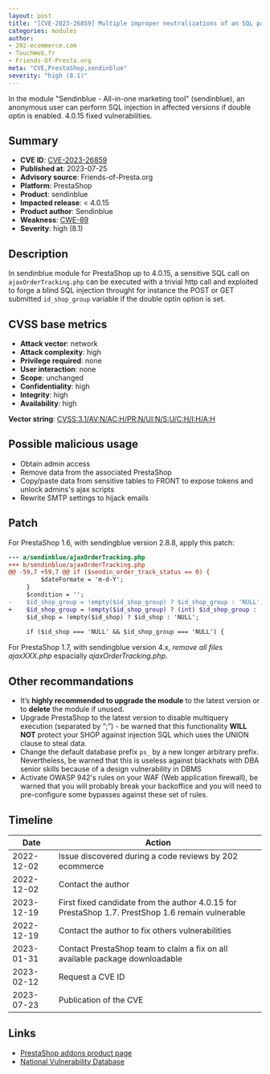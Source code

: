 ```yaml
---
layout: post
title: "[CVE-2023-26859] Multiple improper neutralizations of an SQL parameters in Sendinblue module for PrestaShop"
categories: modules
author:
- 202-ecommerce.com
- TouchWeb.fr
- Friends-Of-Presta.org
meta: "CVE,PrestaShop,sendinblue"
severity: "high (8.1)"
---
```


In the module "Sendinblue - All-in-one marketing tool" (sendinblue), an anonymous user can perform SQL injection in affected versions if double optin is enabled. 4.0.15 fixed vulnerabilities.

## Summary

* **CVE ID**: [CVE-2023-26859](https://cve.mitre.org/cgi-bin/cvename.cgi?name=CVE-2023-26859)
* **Published at**: 2023-07-25
* **Advisory source**: Friends-of-Presta.org
* **Platform**: PrestaShop
* **Product**: sendinblue
* **Impacted release**: < 4.0.15
* **Product author**: Sendinblue
* **Weakness**: [CWE-89](https://cwe.mitre.org/data/definitions/89.html)
* **Severity**: high (8.1)


## Description

In sendinblue module for PrestaShop up to 4.0.15, a sensitive SQL call on `ajaxOrderTracking.php` can be executed with a trivial http call and exploited to forge a blind SQL injection throught for instance the POST or GET submitted `id_shop_group` variable if the double optin option is set.


## CVSS base metrics

* **Attack vector**: network
* **Attack complexity**: high
* **Privilege required**: none
* **User interaction**: none
* **Scope**: unchanged
* **Confidentiality**: high
* **Integrity**: high
* **Availability**: high

**Vector string**: [CVSS:3.1/AV:N/AC:H/PR:N/UI:N/S:U/C:H/I:H/A:H](https://nvd.nist.gov/vuln-metrics/cvss/v3-calculator?vector=AV:N/AC:H/PR:N/UI:N/S:U/C:H/I:H/A:H)


## Possible malicious usage

* Obtain admin access
* Remove data from the associated PrestaShop
* Copy/paste data from sensitive tables to FRONT to expose tokens and unlock admins's ajax scripts
* Rewrite SMTP settings to hijack emails


## Patch

For PrestaShop 1.6, with sendingblue version 2.8.8, apply this patch:

```diff
--- a/sendinblue/ajaxOrderTracking.php
+++ b/sendinblue/ajaxOrderTracking.php
@@ -59,7 +59,7 @@ if ($sendin_order_track_status == 0) {
         $dateFormate = 'm-d-Y';
     }
     $condition = '';
-    $id_shop_group = !empty($id_shop_group) ? $id_shop_group : 'NULL';
+    $id_shop_group = !empty($id_shop_group) ? (int) $id_shop_group : 'NULL';
     $id_shop = !empty($id_shop) ? $id_shop : 'NULL';
     
     if ($id_shop === 'NULL' && $id_shop_group === 'NULL') {

```

For PrestaShop 1.7, with sendingblue version 4.x, *remove all files ajaxXXX.php* espacially *ajaxOrderTracking.php*.


## Other recommandations

* It’s **highly recommended to upgrade the module** to the latest version or to **delete** the module if unused.
* Upgrade PrestaShop to the latest version to disable multiquery execution (separated by “;”) - be warned that this functionality **WILL NOT** protect your SHOP against injection SQL which uses the UNION clause to steal data.
* Change the default database prefix `ps_` by a new longer arbitrary prefix. Nevertheless, be warned that this is useless against blackhats with DBA senior skills because of a design vulnerability in DBMS
* Activate OWASP 942's rules on your WAF (Web application firewall), be warned that you will probably break your backoffice and you will need to pre-configure some bypasses against these set of rules.


## Timeline

| Date | Action |
|--|--|
| 2022-12-02 | Issue discovered during a code reviews by 202 ecommerce |
| 2022-12-02 | Contact the author |
| 2023-12-19 | First fixed candidate from the author 4.0.15 for PrestaShop 1.7. PrestShop 1.6 remain vulnerable |
| 2022-12-19 | Contact the author to fix others vulnerabilities |
| 2023-01-31 | Contact PrestaShop team to claim a fix on all available package downloadable |
| 2023-02-12 | Request a CVE ID |
| 2023-07-23 | Publication of the CVE |


## Links

* [PrestaShop addons product page](https://addons.prestashop.com/en/newsletter-sms/8300-sendinblue-all-in-one-marketing-tool.html)
* [National Vulnerability Database](https://nvd.nist.gov/vuln/detail/CVE-2023-26859)

